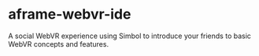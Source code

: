 # aframe-webvr-ide
A social WebVR experience using Simbol to introduce your friends to basic WebVR concepts and features.

